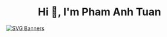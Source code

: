 <h1 align="center">Hi 👋, I'm Pham Anh Tuan</h1>

[![SVG Banners](https://svg-banners.vercel.app/api?type=typeWriter&text1=DevOps%20Enngineer%20👨‍💻&width=500&height=400)](https://github.com/Akshay090/svg-banners)
